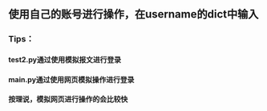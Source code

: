 ## 使用自己的账号进行操作，在username的dict中输入
### Tips：
#### test2.py通过使用模拟报文进行登录
#### main.py通过使用网页模拟操作进行登录

#### 按理说，模拟网页进行操作的会比较快